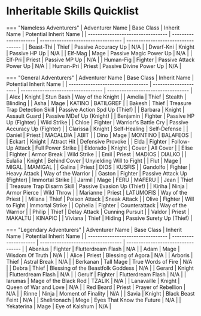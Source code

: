 # Inheritable Skills Quicklist

=== "Nameless Adventurers"
    | Adventurer Name                   | Base Class            | Inherit Name                       | Potential Inherit Name             |
    | --------------------------------- | --------------------- | ---------------------------------- | ---------------------------------- |
    | Beast-Thi                         | Thief                 | Passive Accuracy Up                | N/A                                |
    | Dwarf-Kni                         | Knight                | Passive HP Up                      | N/A                                |
    | Elf-Mag                           | Mage                  | Passive Magic Power Up             | N/A                                |
    | Elf-Pri                           | Priest                | Passive MP Up                      | N/A                                |
    | Human-Fig                         | Fighter               | Passive Attack Power Up            | N/A                                |
    | Human-Pri                         | Priest                | Passive Divine Power Up            | N/A                                |    

=== "General Adventurers"
    | Adventurer Name                   | Base Class            | Inherit Name                       | Potential Inherit Name             |
    | --------------------------------- | --------------------- | ---------------------------------- | ---------------------------------- |
    | Alex                              | Knight                | Stun Bash                          | Way of the Knight                  |
    | Amelia                            | Thief                 | Stealth                            | Blinding                           |
    | Asha                              | Mage                  | KATINO                             | BATILGREF                          |
    | Bakesh                            | Thief                 | Treasure Trap Detection Skill      | Passive Action Spd Up (Thief)      |
    | Barbara                           | Knight                | Assault Guard                      | Passive MDef Up (Knight)           |
    | Benjamin                          | Fighter               | Passive HP Up (Fighter)            | Wild Strike                        |
    | Chloe                             | Fighter               | Warrior's Battle Cry               | Passive Accuracy Up (Fighter)      |
    | Clarissa                          | Knight                | Self-Healing                       | Self-Defense                       |
    | Daniel                            | Priest                | MACALDIA                           | ABIT                               |
    | Dino                              | Mage                  | MONTINO                            | BALAFEOS                           |
    | Eckart                            | Knight                | Attract Hit                        | Defensive Provoke                  |
    | Elda                              | Fighter               | Follow-Up Attack                   | Full Power Strike                  |
    | Eldorado                          | Knight                | Cover                              | All Cover                          |
    | Elise                             | Fighter               | Armor Break                        | Wild Strike                        |
    | Emil                              | Priest                | MADIOS                             | DIALKO                             |
    | Eulalia                           | Knight                | Behind Cover                       | Unyielding Will to Fight           |
    | Flut                              | Mage                  | MIGAL                              | MAMIGAL                            |
    | Galina                            | Priest                | DIOS                               | KUSFIS                             |
    | Gandolfo                          | Fighter               | Heavy Attack                       | Way of the Warrior                 |
    | Gaston                            | Fighter               | Passive Attack Up (Fighter)        | Immortal Strike                    |
    | Jarmil                            | Mage                  | FERU                               | MAFERU                             |
    | Jean                              | Thief                 | Treasure Trap Disarm Skill         | Passive Evasion Up (Thief)         |
    | Kiriha                            | Ninja                 | Armor Pierce                       | Wild Throw                         |
    | Marianne                          | Priest                | LATUMOFIS                          | Way of the Priest                  |
    | Milana                            | Thief                 | Poison Attack                      | Sneak Attack                       |
    | Olive                             | Fighter               | Will to Fight                      | Immortal Strike                    |
    | Ophelia                           | Fighter               | Counterattack                      | Way of the Warrior                 |
    | Philip                            | Thief                 | Delay Attack                       | Cunning Pursuit                    |
    | Valdor                            | Priest                | MAKALTU                            | KINAPIC                            |
    | Viviana                           | Thief                 | Hiding                             | Passive Surety Up (Thief)          |

=== "Legendary Adventurers"
    | Adventurer Name                   | Base Class            | Inherit Name                       | Potential Inherit Name             |
    | --------------------------------- | --------------------- | ---------------------------------- | ---------------------------------- |
    | Abenius                           | Fighter               | Flutterdream Flash                 | N/A                                |
    | Adam                              | Mage                  | Wisdom Of Truth                    | N/A                                |
    | Alice                             | Priest                | Blessing of Agora                  | N/A                                |
    | Arboris                           | Thief                 | Astral Break                       | N/A                                |
    | Berkanan                          | Tall Mage             | True Words of Fire                 | N/A                                |
    | Debra                             | Thief                 | Blessing of the Beastfolk Goddess  | N/A                                |
    | Gerard                            | Knight                | Flutterdream Flash                 | N/A                                |
    | Gerulf                            | Fighter               | Flutterdream Flash                 | N/A                                |
    | Iarumas                           | Mage of the Black Rod | TZALIK                             | N/A                                |
    | Lanavaille                        | Knight                | Queen of War and Love              | N/A                                |
    | Red Beard                         | Priest                | Prayer of Rebellion                | N/A                                |
    | Rinne                             | Ninja                 | Moment of Finality                 | N/A                                |
    | Savia                             | Knight                | Black Beast Feint                  | N/A                                |
    | Shelirionach                      | Mege                  | Eyes That Know the Future          | N/A                                |
    | Yekaterina                        | Mage                  | Eye of Kalshum                     | N/A                                |
    
